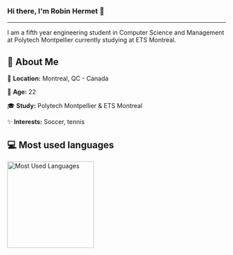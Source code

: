 ### Hi there, I'm Robin Hermet 👋

---

I am a fifth year engineering student in Computer Science and Management at Polytech Montpellier currently studying at ETS Montreal.
## 🚀 About Me
📍 **Location:** Montreal, QC - Canada

📅 **Age:** 22

🎓 **Study:** Polytech Montpellier & ETS Montreal

✨ **Interests:** Soccer, tennis


## 💻 Most used languages
<img src="https://github-readme-stats.vercel.app/api/top-langs?username=robinhermet&hide=CSS,HTML&langs_count=6&theme=highcontrast&layout=compact&exclude_repo=Projet-FAR-Doc" height="200px" alt="Most Used Languages">

<!--
**RobinHermet/RobinHermet** is a ✨ _special_ ✨ repository because its `README.md` (this file) appears on your GitHub profile.

Here are some ideas to get you started:

- 🔭 I’m currently working on ...
- 🌱 I’m currently learning ...
- 👯 I’m looking to collaborate on ...
- 🤔 I’m looking for help with ...
- 💬 Ask me about ...
- 📫 How to reach me: ...
- 😄 Pronouns: ...
- ⚡ Fun fact: ...
-->
